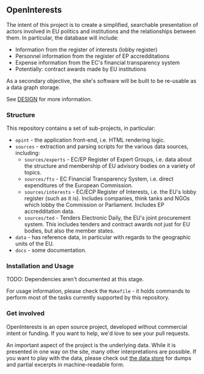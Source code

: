 ## OpenInterests

The intent of this project is to create a simplified, searchable
presentation of actors involved in EU politics and institutions and the relationships between them. In particular, the database will include: 

* Information from the register of interests (lobby register)
* Personnel information from the register of EP accredditations
* Expense information from the EC's financial transparency system
* Potentially: contract awards made by EU institutions

As a secondary objective, the site's software will be built to be 
re-usable as a data graph storage.

See
[DESIGN](https://github.com/pudo/openinterests.eu/blob/master/DESIGN.md)
for more information.

### Structure

This repository contains a set of sub-projects, in particular: 

* ``opint`` - the application front-end, i.e. HTML rendering logic.
* ``sources`` - extraction and parsing scripts for the various data sources, including:
    * ``sources/experts`` - EC/EP Register of Expert Groups, i.e. data about the structure and membership of EU advisory bodies on a variety of topics.
    * ``sources/fts`` - EC Financial Transparency System, i.e. direct expenditures of the European Commission. 
    * ``sources/interests`` - EC/ECP Register of Interests, i.e. the EU's lobby register (such as it is). Includes companies, think tanks and NGOs which lobby the Commission or Parliament. Includes EP accredditation data.
    * ``sources/ted`` - Tenders Electronic Daily, the EU's joint procurement system. This includes tenders and contract awards not just for EU bodies, but also the member states.
* ``data`` - has reference data, in particular with regards to the geographic units of the EU.
* ``docs`` - some documentation.

### Installation and Usage

TODO: Dependencies aren't documented at this stage. 

For usage information, please check the ``Makefile`` - it holds commands to perform most of the tasks currently supported by this repository.

### Get involved

OpenInterests is an open source project, developed without commercial intent or funding. If you want to help, we'd love to see your pull requests.

An important aspect of the project is the underlying data. While it is presented in one way on the site, many other interpretations are possible. If you want to play with the data, please check out [the data store](http://opendatalabs.org/eu) for dumps and partial excerpts in machine-readable form.

